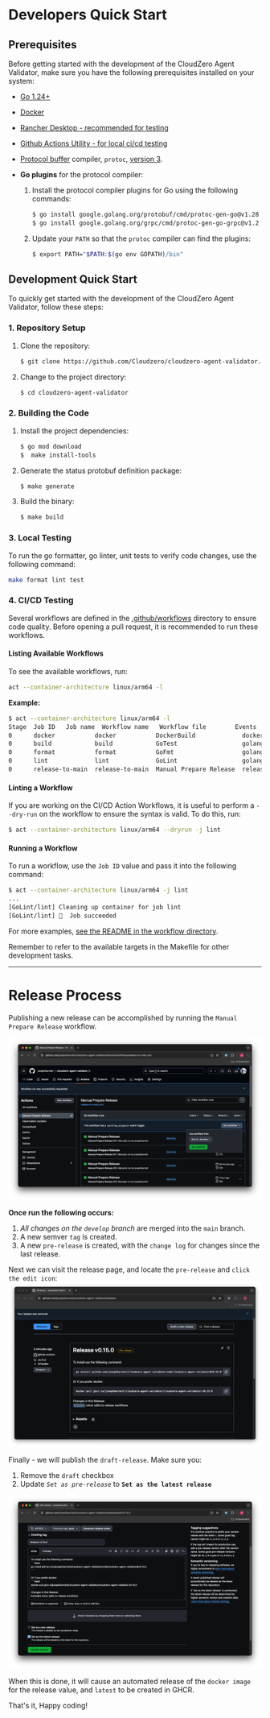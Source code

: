 # Developers Quick Start

## Prerequisites

Before getting started with the development of the CloudZero Agent Validator, make sure you have the following prerequisites installed on your system:

- [Go 1.24+](https://go.dev/doc/install)
- [Docker](https://docs.docker.com/engine/install/)
- [Rancher Desktop - recommended for testing](https://ranchermanager.docs.rancher.com/getting-started/installation-and-upgrade)
- [Github Actions Utility - for local ci/cd testing](https://github.com/nektos/act)
- [Protocol buffer](https://developers.google.com/protocol-buffers) compiler, `protoc`, [version 3](https://protobuf.dev/programming-guides/proto3).
- **Go plugins** for the protocol compiler:

  1. Install the protocol compiler plugins for Go using the following commands:

     ```sh
     $ go install google.golang.org/protobuf/cmd/protoc-gen-go@v1.28
     $ go install google.golang.org/grpc/cmd/protoc-gen-go-grpc@v1.2
     ```

  2. Update your `PATH` so that the `protoc` compiler can find the plugins:

     ```sh
     $ export PATH="$PATH:$(go env GOPATH)/bin"
     ```

## Development Quick Start

To quickly get started with the development of the CloudZero Agent Validator, follow these steps:

### 1. Repository Setup

1. Clone the repository:

   ```sh
   $ git clone https://github.com/Cloudzero/cloudzero-agent-validator.git
   ```

2. Change to the project directory:

   ```sh
   $ cd cloudzero-agent-validator
   ```

### 2. Building the Code

1. Install the project dependencies:

   ```sh
   $ go mod download
   $  make install-tools
   ```

2. Generate the status protobuf definition package:

   ```sh
   $ make generate
   ```

3. Build the binary:

   ```sh
   $ make build
   ```

### 3. Local Testing

To run the go formatter, go linter, unit tests to verify code changes, use the following command:

```sh
make format lint test
```

### 4. CI/CD Testing

Several workflows are defined in the [.github/workflows](.github/workflows) directory to ensure code quality. Before opening a pull request, it is recommended to run these workflows.

#### Listing Available Workflows

To see the available workflows, run:

```sh
act --container-architecture linux/arm64 -l
```

**Example:**

```sh
$ act --container-architecture linux/arm64 -l
Stage  Job ID   Job name  Workflow name   Workflow file        Events
0      docker           docker           DockerBuild             docker-build.yml     push,pull_request,release
0      build            build            GoTest                  golang-build.yml     push
0      format           format           GoFmt                   golang-fmt.yml       push
0      lint             lint             GoLint                  golang-lint.yml      push
0      release-to-main  release-to-main  Manual Prepare Release  release-to-main.yml  workflow_dispatch
```

#### Linting a Workflow

If you are working on the CI/CD Action Workflows, it is useful to perform a `--dry-run` on the workflow to ensure the syntax is valid. To do this, run:

```sh
$ act --container-architecture linux/arm64 --dryrun -j lint
```

#### Running a Workflow

To run a workflow, use the `Job ID` value and pass it into the following command:

```sh
$ act --container-architecture linux/arm64 -j lint
...
[GoLint/lint] Cleaning up container for job lint
[GoLint/lint] 🏁  Job succeeded
```

For more examples, [see the README in the workflow directory](./.github/workflows/README.md).

Remember to refer to the available targets in the Makefile for other development tasks.

---

# Release Process

Publishing a new release can be accomplished by running the `Manual Prepare Release` workflow.

![](./docs/assets/release-1.png)

**Once run the following occurs:**

1. _All changes on the `develop` branch_ are merged into the `main` branch.
2. A new semver `tag` is created.
3. A new `pre-release` is created, with the `change log` for changes since the last release.

Next we can visit the release page, and locate the `pre-release` and `click the edit icon`:
![](./docs/assets/release-2.png)

Finally - we will publish the `draft-release`. Make sure you:

1. Remove the `draft` checkbox
2. Update _`Set as pre-release`_ to **`Set as the latest release`**

![](./docs/assets/release-3.png)

When this is done, it will cause an automated release of the `docker image` for the release value, and `latest` to be created in GHCR.

That's it, Happy coding!
